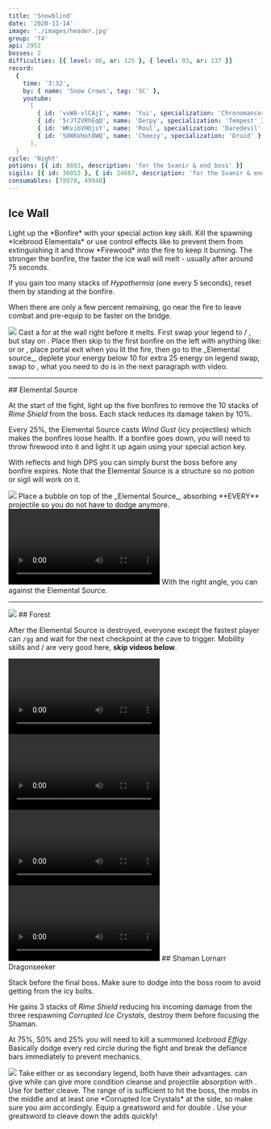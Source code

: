 ```yaml
---
title: 'Snowblind'
date: '2020-11-14'
image: './images/header.jpg'
group: 'T4'
api: 2952
bosses: 2
difficulties: [{ level: 86, ar: 125 }, { level: 93, ar: 137 }]
record:
  {
    time: '3:32',
    by: { name: 'Snow Crows', tag: 'SC' },
    youtube:
      [
        { id: 'vvW8-vlCAjI', name: 'Yui', specialization: 'Chronomancer' },
        { id: '5rJTZVRhEqQ', name: 'Derpy', specialization: 'Tempest' },
        { id: 'WKvibVHOjsY', name: 'Roul', specialization: 'Daredevil' },
        { id: '5OW6VHot8WQ', name: 'Cheezy', specialization: 'Druid' },
      ],
  }
cycle: 'Night'
potions: [{ id: 8883, description: 'for the Svanir & end boss' }]
sigils: [{ id: 36053 }, { id: 24667, description: 'for the Svanir & end boss' }]
consumables: [78978, 49940]
---
```


## Ice Wall <Item id="8883" disableText/><Item id="24667" disableText/>

<Grid>
<GridItem sm="8">
Light up the *Bonfire* with your special action key skill. Kill the spawning *Icebrood Elementals* or use control effects like <Control name="Pull"/> to prevent them from extinguishing it and throw *Firewood* into the fire to keep it burning. The stronger the bonfire, the faster the ice wall will melt - usually after around 75 seconds.

If you gain too many stacks of _Hypothermia_ (one every 5 seconds), reset them by standing at the bonfire.

When there are only a few percent remaining, go near the fire to leave combat and pre-equip <Item id="49940"/> to be faster on the bridge.
</GridItem>

<GridItem sm="4">
<Image src="./images/the_start_area.jpg" caption="The start area"/>
</GridItem>
</Grid>

<Tabs>
<Tab specialization="Weaver">
Cast a <Skill name="Conjure Fiery Greatsword"/> for <Specialization name="Renegade"/> at the wall right before it melts.
</Tab>
  
<Tab specialization="Renegade">
First swap your legend to <Skill name="Legendary Centaur Stance"/> / <Skill name="Legendary Renegade Stance"/>, but stay on <Skill name="Legendary Renegade Stance" disableText/>. Place <Item id="78978"/> then  skip to the first bonfire on the left with anything like: <Skill name="Conjure Fiery Greatsword"/> or <Item id="49940"/> or <Item id="85244"/>, place portal exit when you lit the fire, then go to the _Elemental source_, deplete your energy below 10 for extra 25 energy on legend swap, swap to <Skill name="Legendary Centaur Stance"/>, what you need to do is in the next paragraph with video.
</Tab>
</Tabs>

---

<Grid>
<GridItem sm="6">
## Elemental Source 

At the start of the fight, light up the five bonfires to remove the 10 stacks of *Rime Shield* from the boss. Each stack reduces its damage taken by 10%.

Every 25%, the Elemental Source casts _Wind Gust_ (icy projectiles) which makes the bonfires loose health. If a bonfire goes down, you will need to throw firewood into it and light it up again using your special action key.

With reflects and high DPS you can simply burst the boss before any bonfire expires. Note that the Elemental Source is a structure so no potion or sigil will work on it.
</GridItem>

<GridItem sm="6">
<Image src="./images/the_elemental_source.jpg" caption="The Elemental Source"/>
</GridItem>

<GridItem sm="12">
<Tabs>
<Tab specialization="Renegade">
Place a bubble on top of the _Elemental Source_, absorbing **EVERY** projectile so you do not have to dodge anymore.
  
<Video title="Renegade bubble" youtube="ORcJL1p1pN8"/>
</Tab>

<Tab specialization="Weaver">
With the right angle, you can <Skill id="5697"/> against the Elemental Source.
</Tab>
</Tabs>
</GridItem>
</Grid>



---



<Grid>
<GridItem sm="5">
<Image src="./images/the_icy_forest.jpg" caption="The icy forest"/>
</GridItem>
  
<GridItem sm="7">
## Forest <Item id="8883" disableText/><Item id="24667" disableText/>  
  
After the Elemental Source is destroyed, everyone except the fastest player can `/gg` and wait for the next checkpoint at the cave to trigger. Mobility skills and <Item id="85244"/> / <Item id="49940"/> are very good here, **skip videos below**.
</GridItem>
  
<GridItem sm="12">  
<Tabs>
<Tab specialization="Soulbeast">
<Video title="Ranger skip" timestamp="100"  youtube="3Zc_ZJqPD0s"/>  
</Tab>
<Tab specialization="Berserker">
<Video title="Warrior skip" timestamp="21"  youtube="29qQ2xU1YHk"/>
</Tab>
<Tab specialization="Guardian">
<Video title="Guardian skip" timestamp="258" youtube="MmJTsOhdQeo"/>
</Tab>
<Tab specialization="Daredevil">
<Video title="Thief skip" timestamp="125" youtube="Alpgs_GaZV0"/>
</Tab>
</Tabs>
</GridItem>
</Grid>

<Grid>
<GridItem sm="8">
## Shaman Lornarr Dragonseeker <Item id="8883" disableText/><Item id="24667" disableText/>  
  
Stack <Boon name="Might"/> before the final boss. Make sure to dodge into the boss room to avoid getting <Condition name="Chilled"/> from the icy bolts.

He gains 3 stacks of _Rime Shield_ reducing his incoming damage from the three respawning _Corrupted Ice Crystals_, destroy them before focusing the Shaman.

At 75%, 50% and 25% you will need to kill a summoned _Icebrood Effigy_. Basically dodge every red circle during the fight and break the defiance bars immediately to prevent mechanics.

<Image src="./images/shaman_lornarr_dragonseeker.jpg" caption="Shaman Lornarr Dragonseekers cave"/>
</GridItem>

<GridItem sm="4">
<Tabs>
<Tab specialization="Renegade">
Take either <Skill name="Legendary Dwarf Stance"/> or <Skill name="Legendary Centaur Stance"/> as secondary legend, both have their advantages. <Skill name="Legendary Dwarf Stance" disableText/> can give <Boon name="Stability"/> while <Skill name="Legendary Centaur Stance" disableText/> can give more condition cleanse and projectile absorption with <Skill name="Protective solace"/>.
</Tab>
</Tabs>

<Tabs>
<Tab specialization="Tempest">
Use <Specialization name="Tempest"/> <Skill id="22572"/> for better cleave. The range of <Skill id="22572"/> is sufficient to hit the boss, the mobs in the middle and at least one *Corrupted Ice Crystals* at the side, so make sure you aim accordingly.
</Tab>
<Tab specialization="Berserker">
Equip a greatsword and <Skill name="blood reckoning"/> for double <Skill name="arc divider"/>. Use your greatsword to cleave down the adds quickly! 
</Tab>
</Tabs>
</GridItem>
</Grid>


